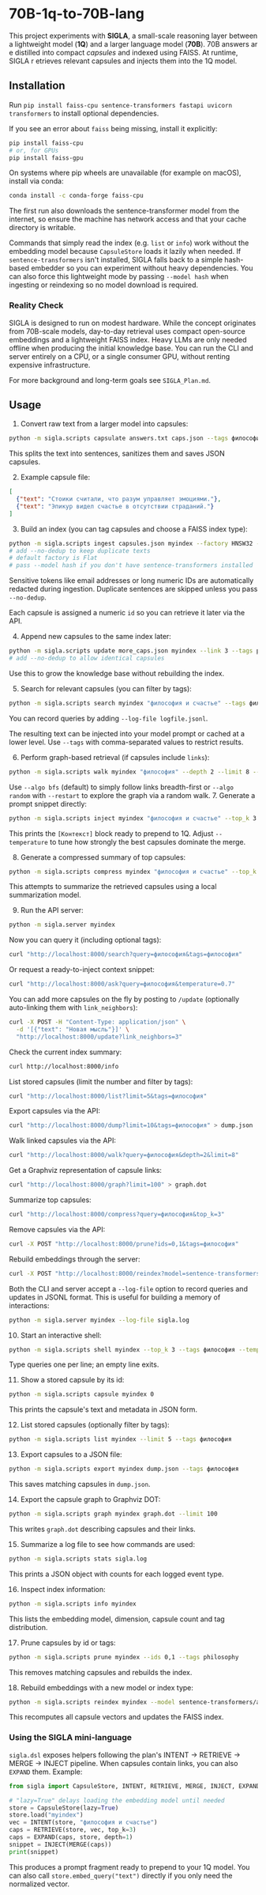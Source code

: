 # 70B-1q-to-70B-lang

This project experiments with **SIGLA**, a small-scale reasoning layer between a
lightweight model (**1Q**) and a larger language model (**70B**). 70B answers ar
e distilled into compact *capsules* and indexed using FAISS. At runtime, SIGLA r
etrieves relevant capsules and injects them into the 1Q model.

## Installation

Run `pip install faiss-cpu sentence-transformers fastapi uvicorn transformers` to install optional dependencies.

If you see an error about `faiss` being missing, install it explicitly:

```bash
pip install faiss-cpu
# or, for GPUs
pip install faiss-gpu
```
On systems where pip wheels are unavailable (for example on macOS), install via conda:

```bash
conda install -c conda-forge faiss-cpu
```

The first run also downloads the sentence-transformer model from the internet,
so ensure the machine has network access and that your cache directory is writable.

Commands that simply read the index (e.g. `list` or `info`) work without the
embedding model because `CapsuleStore` loads it lazily when needed.
If `sentence-transformers` isn't installed, SIGLA falls back to a simple
hash-based embedder so you can experiment without heavy dependencies.
You can also force this lightweight mode by passing `--model hash` when
ingesting or reindexing so no model download is required.

### Reality Check

SIGLA is designed to run on modest hardware. While the concept originates from
70B-scale models, day-to-day retrieval uses compact open-source embeddings and a
lightweight FAISS index. Heavy LLMs are only needed offline when producing the
initial knowledge base. You can run the CLI and server entirely on a CPU, or a
single consumer GPU, without renting expensive infrastructure.

For more background and long-term goals see `SIGLA_Plan.md`.

## Usage

1. Convert raw text from a larger model into capsules:

```bash
python -m sigla.scripts capsulate answers.txt caps.json --tags философия --source Claude
```

This splits the text into sentences, sanitizes them and saves JSON capsules.

2. Example capsule file:

```json
[
  {"text": "Стоики считали, что разум управляет эмоциями."},
  {"text": "Эпикур видел счастье в отсутствии страданий."}
]
```

3. Build an index (you can tag capsules and choose a FAISS index type):

```bash
python -m sigla.scripts ingest capsules.json myindex --factory HNSW32 --link 3 --tags philosophy --source Claude
# add --no-dedup to keep duplicate texts
# default factory is Flat
# pass --model hash if you don't have sentence-transformers installed
```
Sensitive tokens like email addresses or long numeric IDs are automatically
redacted during ingestion.
Duplicate sentences are skipped unless you pass `--no-dedup`.

Each capsule is assigned a numeric `id` so you can retrieve it later via the API.

4. Append new capsules to the same index later:

```bash
python -m sigla.scripts update more_caps.json myindex --link 3 --tags philosophy --source Claude
# add --no-dedup to allow identical capsules
```

Use this to grow the knowledge base without rebuilding the index.

5. Search for relevant capsules (you can filter by tags):

```bash
python -m sigla.scripts search myindex "философия и счастье" --tags философия
```

You can record queries by adding `--log-file logfile.jsonl`.

The resulting text can be injected into your model prompt or cached at a lower level. Use `--tags` with comma-separated values to restrict results.

6. Perform graph-based retrieval (if capsules include `links`):

```bash
python -m sigla.scripts walk myindex "философия" --depth 2 --limit 8 --algo random --tags философия
```

Use `--algo bfs` (default) to simply follow links breadth-first or `--algo random` with `--restart` to explore the graph via a random walk.
7. Generate a prompt snippet directly:

```bash
python -m sigla.scripts inject myindex "философия и счастье" --top_k 3 --tags философия --temperature 0.7
```

This prints the `[Контекст]` block ready to prepend to 1Q. Adjust `--temperature`
to tune how strongly the best capsules dominate the merge.

8. Generate a compressed summary of top capsules:

```bash
python -m sigla.scripts compress myindex "философия и счастье" --top_k 3 --tags философия
```

This attempts to summarize the retrieved capsules using a local summarization model.

9. Run the API server:

```bash
python -m sigla.server myindex
```

Now you can query it (including optional tags):

```bash
curl "http://localhost:8000/search?query=философия&tags=философия"
```

Or request a ready-to-inject context snippet:

```bash
curl "http://localhost:8000/ask?query=философия&temperature=0.7"
```

You can add more capsules on the fly by posting to `/update` (optionally auto-linking them with `link_neighbors`):

```bash
curl -X POST -H "Content-Type: application/json" \
  -d '[{"text": "Новая мысль"}]' \
  "http://localhost:8000/update?link_neighbors=3"
```

Check the current index summary:

```bash
curl http://localhost:8000/info
```

List stored capsules (limit the number and filter by tags):

```bash
curl "http://localhost:8000/list?limit=5&tags=философия"
```

Export capsules via the API:

```bash
curl "http://localhost:8000/dump?limit=10&tags=философия" > dump.json
```

Walk linked capsules via the API:

```bash
curl "http://localhost:8000/walk?query=философия&depth=2&limit=8"
```

Get a Graphviz representation of capsule links:

```bash
curl "http://localhost:8000/graph?limit=100" > graph.dot
```

Summarize top capsules:

```bash
curl "http://localhost:8000/compress?query=философия&top_k=3"
```

Remove capsules via the API:

```bash
curl -X POST "http://localhost:8000/prune?ids=0,1&tags=философия"
```

Rebuild embeddings through the server:

```bash
curl -X POST "http://localhost:8000/reindex?model=sentence-transformers/all-MiniLM-L6-v2&factory=HNSW32"
```

Both the CLI and server accept a `--log-file` option to record queries and
updates in JSONL format. This is useful for building a memory of interactions:

```bash
python -m sigla.server myindex --log-file sigla.log
```

10. Start an interactive shell:

```bash
python -m sigla.scripts shell myindex --top_k 3 --tags философия --temperature 0.7
```

Type queries one per line; an empty line exits.

11. Show a stored capsule by its id:

```bash
python -m sigla.scripts capsule myindex 0
```

This prints the capsule's text and metadata in JSON form.

12. List stored capsules (optionally filter by tags):

```bash
python -m sigla.scripts list myindex --limit 5 --tags философия
```

13. Export capsules to a JSON file:

```bash
python -m sigla.scripts export myindex dump.json --tags философия
```

This saves matching capsules in `dump.json`.

14. Export the capsule graph to Graphviz DOT:

```bash
python -m sigla.scripts graph myindex graph.dot --limit 100
```

This writes `graph.dot` describing capsules and their links.

15. Summarize a log file to see how commands are used:

```bash
python -m sigla.scripts stats sigla.log
```

This prints a JSON object with counts for each logged event type.

16. Inspect index information:
```bash
python -m sigla.scripts info myindex
```

This lists the embedding model, dimension, capsule count and tag distribution.

17. Prune capsules by id or tags:

```bash
python -m sigla.scripts prune myindex --ids 0,1 --tags philosophy
```

This removes matching capsules and rebuilds the index.

18. Rebuild embeddings with a new model or index type:

```bash
python -m sigla.scripts reindex myindex --model sentence-transformers/all-MiniLM-L6-v2 --factory HNSW32  # optional
```

This recomputes all capsule vectors and updates the FAISS index.

### Using the SIGLA mini-language

`sigla.dsl` exposes helpers following the plan's INTENT → RETRIEVE → MERGE → INJECT pipeline. When capsules contain links, you can also `EXPAND` them. Example:

```python
from sigla import CapsuleStore, INTENT, RETRIEVE, MERGE, INJECT, EXPAND

# "lazy=True" delays loading the embedding model until needed
store = CapsuleStore(lazy=True)
store.load("myindex")
vec = INTENT(store, "философия и счастье")
caps = RETRIEVE(store, vec, top_k=3)
caps = EXPAND(caps, store, depth=1)
snippet = INJECT(MERGE(caps))
print(snippet)
```
This produces a prompt fragment ready to prepend to your 1Q model. You can also
call `store.embed_query("text")` directly if you only need the normalized
vector.

